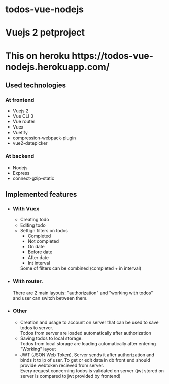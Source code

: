 # todos-vue-nodejs
<h1>Vuejs 2 petproject</h1>
<h1>This on heroku https://todos-vue-nodejs.herokuapp.com/</h1>
<h2>Used technologies</h2>
<h3>At frontend</h3>
<ul>
  <li>Vuejs 2</li>
  <li>Vue CLI 3</li>
  <li>Vue router</li>
  <li>Vuex</li>
  <li>Vuetify</li>
  <li>compression-webpack-plugin</li>
  <li>vue2-datepicker</li>
</ul>
<h3>At backend</h3>
<ul>
  <li>Nodejs</li>
  <li>Express</li>
  <li>connect-gzip-static</li>
</ul>

<h2>Implemented features</h2>
<ul>
  <li><h3>With Vuex</h3>
    <ul>
      <li>Creating todo</li>
      <li>Editing todo</li>
      <li>Settign filters on todos
        <ul>
          <li>Completed</li>
          <li>Not completed</li>
          <li>On date</li>
          <li>Before date</li>
          <li>After date</li>
          <li>Int interval</li>
        </ul>
        Some of filters can be combined (completed + in interval)
      </li>
    </ul>
  </li>
  <li>
    <h3>With router.</h3>
    <div>There are 2 main layouts: "authorization" and "working with todos"
      <br/> and user can switch between them.</div>
  </li>
  <li>
    <h3>Other</h3>
    <ul>
      <li>Creation and usage to account on server that can be used to save todos to server. 
        <br/>Todos from server are loaded automatically after authorization
      </li>
      <li>Saving todos to local storage.
        <br/>Todos from local storage are loading automatically after entering "Working" layout
      </li>
      <li>
        JWT (JSON Web Token). Server sends it after authorization and binds it to ip of user. To get or edit data in db front end should provide webtoken recieved from server. </br>
        Every request concerning todos is validated on server (jwt stored on server is compared to jwt provided by frontend)
      </li>
    </ul>
  </li>
</ul>
